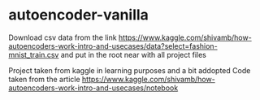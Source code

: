 # autoencoder-vanilla
Download csv data from the link https://www.kaggle.com/shivamb/how-autoencoders-work-intro-and-usecases/data?select=fashion-mnist_train.csv and put in the root near with all project files


Project taken from kaggle in learning purposes and a bit addopted
Code taken from the article https://www.kaggle.com/shivamb/how-autoencoders-work-intro-and-usecases/notebook
